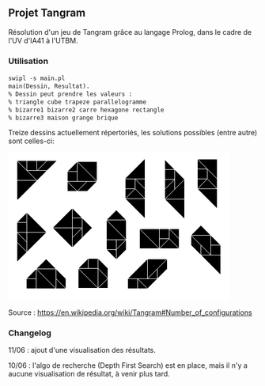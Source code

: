 ## Projet Tangram

Résolution d'un jeu de Tangram grâce au langage Prolog, dans le cadre de l'UV d'IA41 à l'UTBM.

### Utilisation

```
swipl -s main.pl
main(Dessin, Resultat).
% Dessin peut prendre les valeurs :
% triangle cube trapeze parallelogramme
% bizarre1 bizarre2 carre hexagone rectangle
% bizarre3 maison grange brique
```

Treize dessins actuellement répertoriés, les solutions possibles (entre autre) sont celles-ci:

![Solutions possibles au Tangram](13tangram.png)

Source : https://en.wikipedia.org/wiki/Tangram#Number_of_configurations

### Changelog

11/06 : ajout d'une visualisation des résultats.

10/06 : l'algo de recherche (Depth First Search) est en place, mais il n'y a aucune 
visualisation de résultat, à venir plus tard.